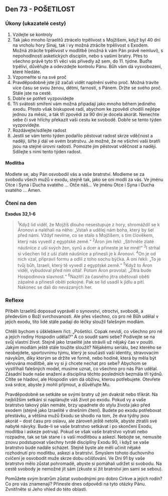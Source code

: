 ## Den 73 - POŠETILOST

### Úkony (ukazatelé cesty)

1. Vzdejte se kontroly
1. Tak jako mnoho Izraelitů ztrácelo trpělivost s Mojžíšem, když byl 40 dní na vrcholu hory Sinaj, tak i vy možná ztrácíte trpělivost s Exodem. Možná ztrácíte trpělivost v modlitbě (možná k vám Pán právě nemluví), s nepohodlností asketických disciplín, nebo s vašimi bratry. Přes to všechno právě tyto tři věci vás přivedly až sem, do 11. týdne. Buďte trpěliví, důvěřujte a odevzdejte kontrolu Pánu. Bůh vám dá vysvobození, které hledáte.
1. Vzpomeňte si na své proč
1. Pravděpodobně jste již začali vidět naplnění svého proč. Možná trávíte více času se svou ženou, dětmi, farností, s Pánem. Držte se svého proč. Stále jste na cestě.
1. Dobře se potřetí vyzpovídejte
1. Tři svátosti smíření vám možná připadají jako mnoho během jediného exodu. Přesto však biskupové radí, abychom ke zpovědi chodili nejlépe jednou za měsíc, a tak tři zpovědi za 90 dní je docela akorát. Nenechte sebe či své hříchy překazit vaši cestu ke svobodě. Dobře se tento týden vyzpovídejte.
1. Rozdávejte/sdílejte radost
1. Jestli se vám tento týden podařilo pěstovat radost skrze vděčnost a naději, šiřte ji dál ve svém bratrstvu. Je možné, že ne všichni vaši bratři jsou na stejné úrovni radosti. Pomozte jim pěstovat vděčnost a naději. Sdílejte s nimi tento týden radost.

#### Modlitba

Modlete se, aby Pán osvobodil vás a vaše bratrství.
Modleme se za svobodu všech mužů v exodu, stejně tak, jako se oni modlí za vás.
Ve jménu Otce i Syna i Ducha svatého … Otče náš… Ve jménu Otce i Syna i Ducha svatého … Amen.

### Čtení na den

**Exodus 32,1-6**

> <sup>1</sup>Když lid viděl, že Mojžíš dlouho nesestupuje z hory, shromáždil se k Áronovi a naléhali na něho: „Vstaň a udělej nám boha, který by šel před námi. Vždyť nevíme, co se stalo s Mojžíšem, s tím člověkem, který nás vyvedl z egyptské země.“
> <sup>2</sup>Áron jim řekl: „Strhněte zlaté náušnice z uší svých žen, synů a dcer a přineste je ke mně!“
> <sup>3</sup>I strhal si všechen lid z uší zlaté náušnice a přinesli je k Áronovi.
> <sup>4</sup>On je od nich vzal, připravil formu a odlil z toho sochu býčka. A oni řekli: „To je tvůj bůh, Izraeli, který tě vyvedl z egyptské země.“
> <sup>5</sup>Když to Áron viděl, vybudoval před ním oltář. Potom Áron provolal: „Zítra bude Hospodinova slavnost.“
> <sup>6</sup>Nazítří za časného jitra obětovali oběti zápalné a přinesli oběti pokojné. Pak se lid usadil k jídlu a pití. Nakonec se dali do nevázaných her.

### Reflexe

Příběh Izraelitů doposud vyprávěl o synovství, otroctví, svobodě, a především o Boží svrchovanosti. Ale přes všechno,
co pro ně Bůh udělal v jejich exodu, tito lidé stále padají do léčky sloužil falešným modlám.

Chtěli bychom s úšklebkem říct: „Pošetilci. Copak nevidí, co všechno pro ně a jejich rodiny Hospodin udělal?“ A co
soudit sami sebe? Podívejte se na svůj vlastní život. Stejně jako Izraelité jste strávili už nějaký čas v poušti. Jakým
modlám ještě stále toužíte sloužit? Nějakému seriálu, bez kterého se neobejdete, sportovnímu týmu, který je součástí
vaší identity, stravovacím návykům, díky kterým se držíte ve formě, nebo hodině, která by měla být věnována
modlitbě, ale vy si ji chcete nechat pro sebe? Abychom se vystříhali falešných model, musíme uznat, co všechno pro
nás Pán udělal. Zásadní bude naše snažení a disciplína těchto posledních bezmála tří týdnů. Cítíte se hladoví, ale
Hospodin vám dá obživu, kterou potřebujete. Otevřete svá srdce, abyste ji mohli přijmout, a důvěřujte Mu.

Pravděpodobně se setkáte se svými bratry už jen dvakrát nebo třikrát. Na nejbližším setkání si naplánujte váš život po
exodu. Pokud vy a vaše bratrstvo takový plán nemáte, brzy upadnete do stylu života jako před exodem (stejně jako
Izraelité v dnešním čtení). Budete po exodu potřebovat přestávku, a většina mužů Exodu se shodlo na tom, že dva
týdny jsou akorát – dost času pro oslavu, ale zároveň ještě netolik, abyste ztratili své nabyté návyky. Bude-li se vaše
bratrstvo setkávat i po skončení Exodu, modlitba i askeze potrvají. Pokud se však vaše bratrstvo vytratí nebo rozpadne,
tak se tak stane i s vaší modlitbou a askezí. Nebojte se, nemusíte znovu podstupovat všechny tvrdé disciplíny Exodu
90, i když se vaše bratrstvo bude nadále scházet. Stejně byste ale měli učinit nějaké rozhodnutí pro modlitbu, askezi a
bratrství. Smyslem tohoto duchovního cvičení je osvobodit muže skrze dobu očišťování. Ve Dni 91 by vaše bratrstvo
mělo zůstat pohromadě, abyste si pomáhali udržet si svobodu. Na cestě svobody je nemožné jít sám (zkuste si žít
bratrství jen sami se sebou).

Pomůžete svým bratrům zůstat svobodnými pro dobro Církve a jejich rodin? Co pro vás znamenají? Přineste dnes
odpovědi na tyto otázky Pánu. Zvnitřněte si Jeho vhled do této oblasti.
